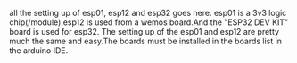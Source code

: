 all the setting up of esp01, esp12 and esp32 goes here.
esp01 is a 3v3 logic chip(/module).esp12 is used from a wemos board.And the "ESP32 DEV KIT" board is used for esp32.
The setting up of the esp01 and esp12 are pretty much the same and easy.The boards must be installed in the boards list in the arduino IDE. 
